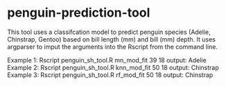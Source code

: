 # penguin-prediction-tool

This tool uses a classifcation model to predict penguin species (Adelie, Chinstrap, Gentoo) based on bill length (mm) and bill (mm) depth. 
It uses argparser to imput the arguments into the Rscript from the command line. 

Example 1: Rscript penguin_sh_tool.R mn_mod_fit 39 18 output: Adelie
Example 2: Rscript penguin_sh_tool.R knn_mod_fit 50 18 output: Chinstrap
Example 3: Rscript penguin_sh_tool.R rf_mod_fit 50 18 output: Chinstrap

